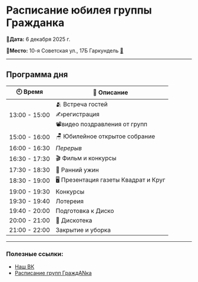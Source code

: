 # Расписание юбилея группы Гражданка

**📅Дата:** 6 декабря 2025 г.

**📍Место:** 10-я Советская ул., 17Б Гаркундель  [🔗](https://yandex.ru/maps/-/CLfmEVif)

---

## Программа дня

| 🕙 Время | 📖 Описание |
|-------------|----------|
| 13:00 - 15:00 | 🫂 Встреча гостей<br>✍️регистрация<br>📽видео поздравления от групп |
| 15:00 - 16:00 | 🪑 Юбилейное открытое собрание |
| 16:00 - 16:30 | *Перерыв* |
| 16:30 - 17:30 | 🎬 Фильм и конкурсы |
| 17:30 - 18:30 | 🍴 Ранний ужин |
| 18:30 - 19:00 | 🖥 Презентация газеты Квадрат и Круг |
| 19:00 - 19:30 | Конкурсы |
| 19:30 - 19:40 | Лотереия |
| 19:40 - 20:00 | Подготовка к Диско |
| 20:00 - 21:00 | 🪩 Дискотека |
| 21:00 - 22:00 | Закрытие и уборка |
---

### Полезные ссылки:
- [Наш ВК](https://vk.com/grazhdankagroup)
- [Расписание групп ГраждANка](https://na-russia.org/sankt-peterburg/group/320)
